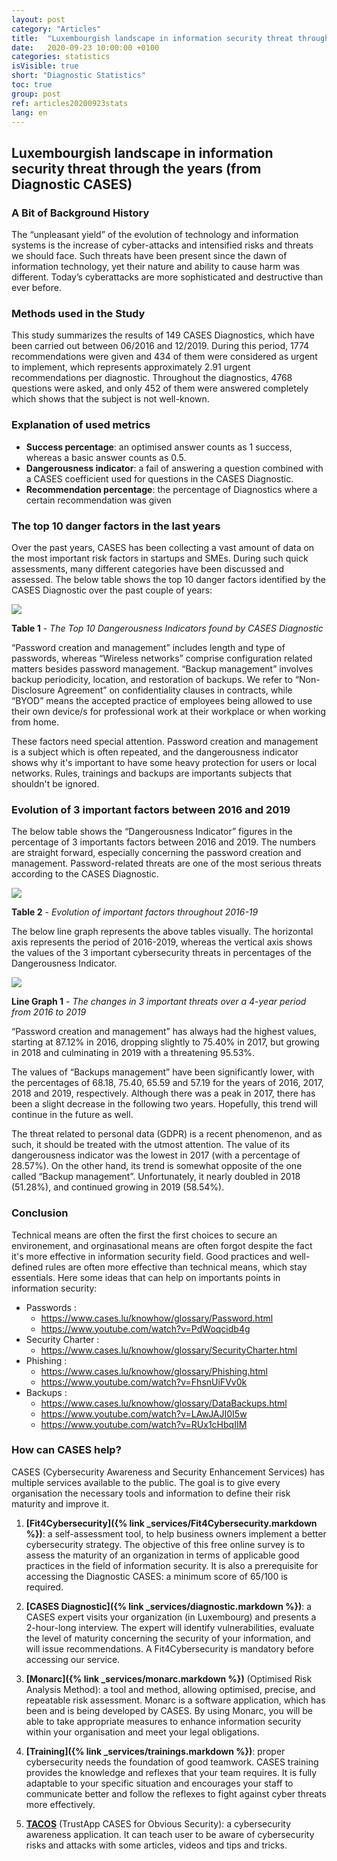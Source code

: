 ```yaml
---
layout: post
category: "Articles"
title:  "Luxembourgish landscape in information security threat through years"
date:   2020-09-23 10:00:00 +0100
categories: statistics
isVisible: true
short: "Diagnostic Statistics"
toc: true
group: post
ref: articles20200923stats
lang: en
---
```


## Luxembourgish landscape in information security threat through the years (from Diagnostic CASES)

### A Bit of Background History

The “unpleasant yield” of the evolution of technology and information systems is the increase of cyber-attacks and intensified risks and threats we should face. Such threats have been present since the dawn of information technology, yet their nature and ability to cause harm was different. Today’s cyberattacks are more sophisticated and destructive than ever before.

### Methods used in the Study

This study summarizes the results of 149 CASES Diagnostics, which have been carried out between 06/2016 and 12/2019. During this period, 1774 recommendations were given and 434 of them were considered as urgent to implement, which represents approximately 2.91 urgent recommendations per diagnostic. Throughout the diagnostics, 4768 questions were asked, and only 452 of them were answered completely which shows that the subject is not well-known.

### Explanation of used metrics

* __Success percentage__: 	an optimised answer counts as 1 success, whereas a basic answer counts as 0.5.
* __Dangerousness indicator__: 	a fail of answering a question combined with a CASES coefficient used for questions in the CASES Diagnostic.
* __Recommendation percentage__: the percentage of Diagnostics where a certain recommendation was given

### The top 10 danger factors in the last years

Over the past years, CASES has been collecting a vast amount of data on the most important risk factors in startups and SMEs. During such quick assessments, many different categories have been discussed and assessed. The below table shows the top 10 danger factors identified by the CASES Diagnostic over the past couple of years:

<img src="{% link assets/img/2020/TabDiagnosticStats.png %}" style="max-width: 100%;" />
			
**Table 1** - *The Top 10 Dangerousness Indicators found by CASES Diagnostic*

“Password creation and management” includes length and type of passwords, whereas “Wireless networks” comprise configuration related matters besides password management. “Backup management” involves backup periodicity, location, and restoration of backups. We refer to “Non-Disclosure Agreement” on confidentiality clauses in contracts, while “BYOD” means the accepted practice of employees being allowed to use their own device/s for professional work at their workplace or when working from home.

These factors need special attention. Password creation and management is a subject which is often repeated, and the dangerousness indicator shows why it's important to have some heavy protection for users or local networks. Rules, trainings and backups are importants subjects that shouldn't be ignored. 

### Evolution of 3 important factors between 2016 and 2019

The below table shows the “Dangerousness Indicator” figures in the percentage of 3 importants factors between 2016 and 2019. The numbers are straight forward, especially concerning the password creation and management. Password-related threats are one of the most serious threats according to the CASES Diagnostic.

<img src="{% link assets/img/2020/TabDiagnosticStats_2.png %}" style="max-width: 100%;" />

**Table 2** - *Evolution of important factors throughout 2016-19*

The below line graph represents the above tables visually. The horizontal axis represents the period of 2016-2019, whereas the vertical axis shows the values of the 3 important cybersecurity threats in percentages of the Dangerousness Indicator. 

<img src="{% link assets/img/2020/GraphDiagnosticStats.png %}" style="max-width: 100%;" />

**Line Graph 1** - *The changes in  3 important threats over a 4-year period from 2016 to 2019*

“Password creation and management” has always had the highest values, starting at 87.12% in 2016, dropping slightly to 75.40% in 2017, but growing in 2018 and culminating in 2019 with a threatening 95.53%.

The values of “Backups management” have been significantly lower, with the percentages of 68.18, 75.40, 65.59 and 57.19 for the years of 2016, 2017, 2018 and 2019, respectively. Although there was a peak in 2017, there has been a slight decrease in the following two years. Hopefully, this trend will continue in the future as well.

The threat related to personal data (GDPR) is a recent phenomenon, and as such, it should be treated with the utmost attention. The value of its dangerousness indicator was the lowest in 2017 (with a percentage of 28.57%). On the other hand, its trend is somewhat opposite of the one called “Backup management”. Unfortunately, it nearly doubled in 2018 (51.28%), and continued growing in 2019 (58.54%).

### Conclusion

Technical means are often the first the first choices to secure an environement, and orginasational means are often forgot despite the fact it's more effective in information security field. Good practices and well-defined rules are often more effective than technical means, which stay essentials. Here some ideas that can help on importants points in information security:

- Passwords : 
	- https://www.cases.lu/knowhow/glossary/Password.html
	- https://www.youtube.com/watch?v=PdWoqcidb4g
- Security Charter : 
	- https://www.cases.lu/knowhow/glossary/SecurityCharter.html
- Phishing :
	- https://www.cases.lu/knowhow/glossary/Phishing.html
	- https://www.youtube.com/watch?v=FhsnUiFVv0k
- Backups : 
	- https://www.cases.lu/knowhow/glossary/DataBackups.html
	- https://www.youtube.com/watch?v=LAwJAJI0I5w
	- https://www.youtube.com/watch?v=RUx1cHbqIIM

### How can CASES help?

CASES (Cybersecurity Awareness and Security Enhancement Services) has multiple services available to the public. The goal is to give every organisation the necessary tools and information to define their risk maturity and improve it.

1.	**[Fit4Cybersecurity]({% link _services/Fit4Cybersecurity.markdown %})**: a self-assessment tool, to help business owners implement a better cybersecurity strategy. The objective of this free online survey is to assess the maturity of an organization in terms of applicable good practices in the field of information security. It is also a prerequisite for accessing the Diagnostic CASES: a minimum score of 65/100 is required.

2.	**[CASES Diagnostic]({% link _services/diagnostic.markdown %})**: a CASES expert visits your organization (in Luxembourg) and presents a 2-hour-long interview. The expert will identify vulnerabilities, evaluate the level of maturity concerning the security of your information, and will issue recommendations. A Fit4Cybersecurity is mandatory before accessing our service.

3.	**[Monarc]({% link _services/monarc.markdown %})** (Optimised Risk Analysis Method): a tool and method, allowing optimised, precise, and repeatable risk assessment. Monarc is a software application, which has been and is being developed by CASES. By using Monarc, you will be able to take appropriate measures to enhance information security within your organisation and meet your legal obligations.

4.	**[Training]({% link _services/trainings.markdown %})**: proper cybersecurity needs the foundation of good teamwork. CASES training provides the knowledge and reflexes that your team requires. It is fully adaptable to your specific situation and encourages your staff to communicate better and follow the reflexes to fight against cyber threats more effectively.

5.	**[TACOS](https://tacos.cases.lu/)** (TrustApp CASES for Obvious Security): a cybersecurity awareness application. It can teach user to be aware of cybersecurity risks and attacks with some articles, videos and tips and tricks.
